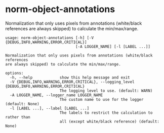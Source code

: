 # norm-object-annotations

Normalization that only uses pixels from annotations (white/black references are always skipped) to calculate the min/max/range.

```
usage: norm-object-annotations [-h] [-V {DEBUG,INFO,WARNING,ERROR,CRITICAL}]
                               [-A LOGGER_NAME] [-l [LABEL ...]]

Normalization that only uses pixels from annotations (white/black references
are always skipped) to calculate the min/max/range.

options:
  -h, --help            show this help message and exit
  -V {DEBUG,INFO,WARNING,ERROR,CRITICAL}, --logging_level {DEBUG,INFO,WARNING,ERROR,CRITICAL}
                        The logging level to use. (default: WARN)
  -A LOGGER_NAME, --logger_name LOGGER_NAME
                        The custom name to use for the logger (default: None)
  -l [LABEL ...], --label [LABEL ...]
                        The labels to restrict the calculation to rather than
                        all (except white/black reference) (default: None)
```
